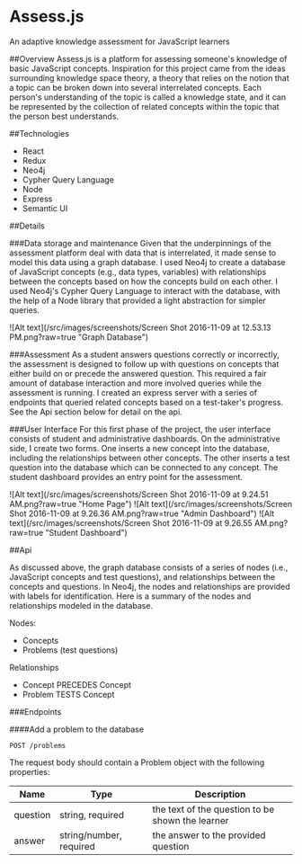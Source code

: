 # Assess.js
An adaptive knowledge assessment for JavaScript learners

##Overview
Assess.js is a platform for assessing someone's knowledge of basic JavaScript concepts. Inspiration for this project came from the ideas surrounding knowledge space theory, a theory that relies on the notion that a topic can be broken down into several interrelated concepts. Each person's understanding of the topic is called a knowledge state, and it can be represented by the collection of related concepts within the topic that the person best understands.

##Technologies
- React
- Redux
- Neo4j 
- Cypher Query Language
- Node
- Express
- Semantic UI


##Details

###Data storage and maintenance
Given that the underpinnings of the assessment platform deal with data that is interrelated, it made sense to model this data using a graph database.  I used Neo4j to create a database of JavaScript concepts (e.g., data types, variables) with relationships between the concepts based on how the concepts build on each other. I used Neo4j's Cypher Query Language to interact with the database, with the help of a Node library that provided a light abstraction for simpler queries. 

![Alt text](/src/images/screenshots/Screen Shot 2016-11-09 at 12.53.13 PM.png?raw=true "Graph Database")

###Assessment
As a student answers questions correctly or incorrectly, the assessment is designed to follow up with questions on concepts that either build on or precede the answered question.  This required a fair amount of database interaction and more involved queries while the assessment is running. I created an express server with a series of endpoints that queried related concepts based on a test-taker's progress.  See the Api section below for detail on the api.

###User Interface
For this first phase of the project, the user interface consists of student and administrative dashboards. On the administrative side, I create two forms. One inserts a new concept into the database, including the relationships between other concepts.  The other inserts a test question into the database which can be connected to any concept. The student dashboard provides an entry point for the assessment.

![Alt text](/src/images/screenshots/Screen Shot 2016-11-09 at 9.24.51 AM.png?raw=true "Home Page")
![Alt text](/src/images/screenshots/Screen Shot 2016-11-09 at 9.26.36 AM.png?raw=true "Admin Dashboard")
![Alt text](/src/images/screenshots/Screen Shot 2016-11-09 at 9.26.55 AM.png?raw=true "Student Dashboard")


##Api

As discussed above, the graph database consists of a series of nodes (i.e., JavaScript concepts and test questions), and relationships between the concepts and questions. In Neo4j, the nodes and relationships are provided with labels for identification. Here is a summary of the nodes and relationships modeled in the database.

Nodes:  
- Concepts
- Problems (test questions)

Relationships
- Concept PRECEDES Concept
- Problem TESTS Concept

###Endpoints

####Add a problem to the database
```
POST /problems 
```
The request body should contain a Problem object with the following properties:

| Name | Type | Description |
| --- | --- | --- |
| question | string, required | the text of the question to be shown the learner |
| answer | string/number, required | the answer to the provided question |
